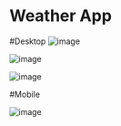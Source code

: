 <h1>Weather App</h1>

#Desktop
![image](https://github.com/abhistark007/Weather-App/assets/58290134/812781d0-a328-46e8-8c39-e64b99c2a5eb)

![image](https://github.com/abhistark007/Weather-App/assets/58290134/b5b38b5e-5fa5-4454-9ce0-f2fca370cc3a)

![image](https://github.com/abhistark007/Weather-App/assets/58290134/b83a28ba-1ece-4aa0-95a6-a74b371af406)



#Mobile


![image](https://github.com/abhistark007/Weather-App/assets/58290134/daeb236a-7cd8-4c81-9007-e383f2915cb1)
